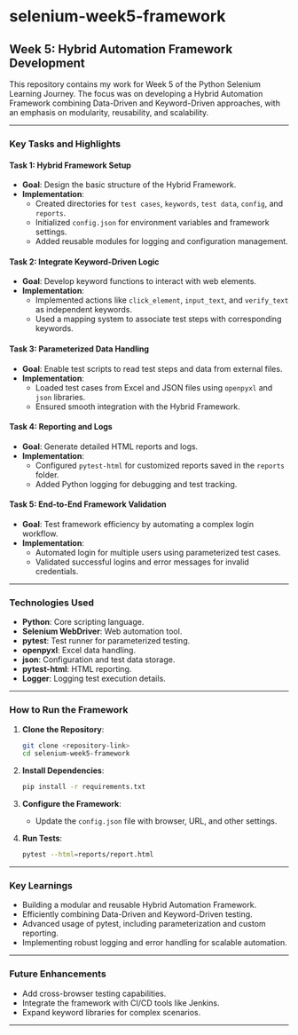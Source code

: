 # selenium-week5-framework

## Week 5: Hybrid Automation Framework Development

This repository contains my work for Week 5 of the Python Selenium Learning Journey. The focus was on developing a Hybrid Automation Framework combining Data-Driven and Keyword-Driven approaches, with an emphasis on modularity, reusability, and scalability.

---

### Key Tasks and Highlights

#### Task 1: Hybrid Framework Setup
- **Goal**: Design the basic structure of the Hybrid Framework.
- **Implementation**:
  - Created directories for `test cases`, `keywords`, `test data`, `config`, and `reports`.
  - Initialized `config.json` for environment variables and framework settings.
  - Added reusable modules for logging and configuration management.

#### Task 2: Integrate Keyword-Driven Logic
- **Goal**: Develop keyword functions to interact with web elements.
- **Implementation**:
  - Implemented actions like `click_element`, `input_text`, and `verify_text` as independent keywords.
  - Used a mapping system to associate test steps with corresponding keywords.

#### Task 3: Parameterized Data Handling
- **Goal**: Enable test scripts to read test steps and data from external files.
- **Implementation**:
  - Loaded test cases from Excel and JSON files using `openpyxl` and `json` libraries.
  - Ensured smooth integration with the Hybrid Framework.

#### Task 4: Reporting and Logs
- **Goal**: Generate detailed HTML reports and logs.
- **Implementation**:
  - Configured `pytest-html` for customized reports saved in the `reports` folder.
  - Added Python logging for debugging and test tracking.

#### Task 5: End-to-End Framework Validation
- **Goal**: Test framework efficiency by automating a complex login workflow.
- **Implementation**:
  - Automated login for multiple users using parameterized test cases.
  - Validated successful logins and error messages for invalid credentials.

---

### Technologies Used
- **Python**: Core scripting language.
- **Selenium WebDriver**: Web automation tool.
- **pytest**: Test runner for parameterized testing.
- **openpyxl**: Excel data handling.
- **json**: Configuration and test data storage.
- **pytest-html**: HTML reporting.
- **Logger**: Logging test execution details.

---

### How to Run the Framework
1. **Clone the Repository**:
   ```bash
   git clone <repository-link>
   cd selenium-week5-framework
   ```

2. **Install Dependencies**:
   ```bash
   pip install -r requirements.txt
   ```

3. **Configure the Framework**:
   - Update the `config.json` file with browser, URL, and other settings.

4. **Run Tests**:
   ```bash
   pytest --html=reports/report.html
   ```

---

### Key Learnings
- Building a modular and reusable Hybrid Automation Framework.
- Efficiently combining Data-Driven and Keyword-Driven testing.
- Advanced usage of pytest, including parameterization and custom reporting.
- Implementing robust logging and error handling for scalable automation.

---

### Future Enhancements
- Add cross-browser testing capabilities.
- Integrate the framework with CI/CD tools like Jenkins.
- Expand keyword libraries for complex scenarios.

---
